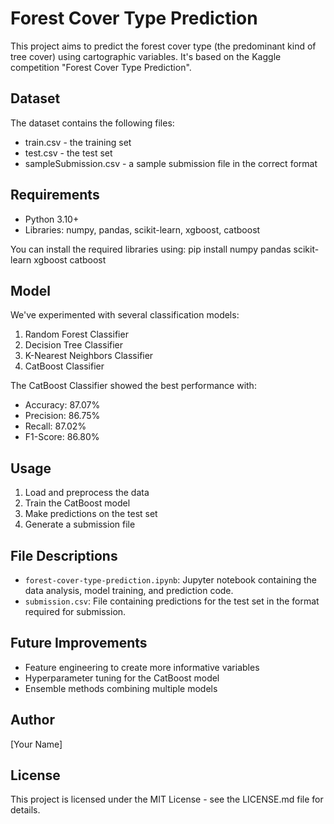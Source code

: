 # Forest Cover Type Prediction

This project aims to predict the forest cover type (the predominant kind of tree cover) using cartographic variables. It's based on the Kaggle competition "Forest Cover Type Prediction".

## Dataset

The dataset contains the following files:
- train.csv - the training set
- test.csv - the test set
- sampleSubmission.csv - a sample submission file in the correct format

## Requirements

- Python 3.10+
- Libraries: numpy, pandas, scikit-learn, xgboost, catboost

You can install the required libraries using:
pip install numpy pandas scikit-learn xgboost catboost

## Model

We've experimented with several classification models:

1. Random Forest Classifier
2. Decision Tree Classifier
3. K-Nearest Neighbors Classifier
4. CatBoost Classifier

The CatBoost Classifier showed the best performance with:
- Accuracy: 87.07%
- Precision: 86.75%
- Recall: 87.02%
- F1-Score: 86.80%

## Usage

1. Load and preprocess the data
2. Train the CatBoost model
3. Make predictions on the test set
4. Generate a submission file

## File Descriptions

- `forest-cover-type-prediction.ipynb`: Jupyter notebook containing the data analysis, model training, and prediction code.
- `submission.csv`: File containing predictions for the test set in the format required for submission.

## Future Improvements

- Feature engineering to create more informative variables
- Hyperparameter tuning for the CatBoost model
- Ensemble methods combining multiple models

## Author

[Your Name]

## License

This project is licensed under the MIT License - see the LICENSE.md file for details.
